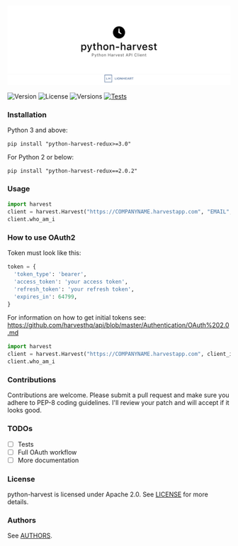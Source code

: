 ![](meta/repo-banner.png)
[![](meta/repo-banner-bottom.png)][lionheart-url]

![Version](https://img.shields.io/pypi/v/python-harvest-redux.svg?style=flat)
![License](https://img.shields.io/pypi/l/python-harvest-redux.svg?style=flat)
![Versions](https://img.shields.io/pypi/pyversions/python-harvest-redux.svg?style=flat)
[![Tests](https://img.shields.io/travis/lionheart/python-harvest.svg?style=flat)](https://travis-ci.org/lionheart/python-harvest)

### Installation

Python 3 and above:

```
pip install "python-harvest-redux>=3.0"
```

For Python 2 or below:

```
pip install "python-harvest-redux==2.0.2"
```

### Usage

```python
import harvest
client = harvest.Harvest("https://COMPANYNAME.harvestapp.com", "EMAIL", "PASSWORD")
client.who_am_i
```

### How to use OAuth2

Token must look like this:

```python
token = {
  'token_type': 'bearer',
  'access_token': 'your access token',
  'refresh_token': 'your refresh token',
  'expires_in': 64799,
}
```

For information on how to get initial tokens see: https://github.com/harvesthq/api/blob/master/Authentication/OAuth%202.0.md

```python
import harvest
client = harvest.Harvest("https://COMPANYNAME.harvestapp.com", client_id=client_id, token=token)
client.who_am_i
```

### Contributions

Contributions are welcome. Please submit a pull request and make sure you adhere to PEP-8 coding guidelines. I'll review your patch and will accept if it looks good.

### TODOs

* [ ] Tests
* [ ] Full OAuth workflow
* [ ] More documentation

### License

python-harvest is licensed under Apache 2.0. See [LICENSE](LICENSE) for more details.

### Authors

See [AUTHORS](AUTHORS).

[lionheart-url]: https://lionheartsw.com/

